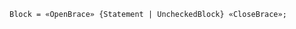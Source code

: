 <!-- This file is generated automatically by infrastructure scripts. Please don't edit by hand. -->

<!-- markdownlint-disable first-line-h1 -->

```{ .ebnf .slang-ebnf #Block }
Block = «OpenBrace» {Statement | UncheckedBlock} «CloseBrace»;
```

